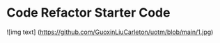 # Code Refactor Starter Code
![img text] (https://github.com/GuoxinLiuCarleton/uotm/blob/main/1.jpg)
